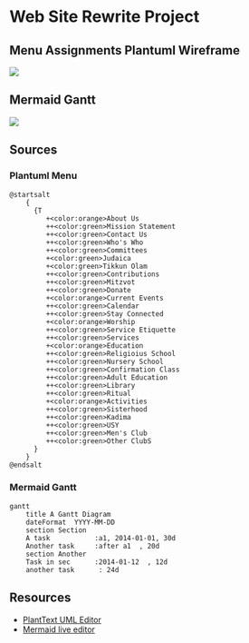 # Web Site Rewrite Project

## Menu Assignments Plantuml Wireframe


![](https://www.plantuml.com/plantuml/svg/XPJTJiCm38NlUOhSSS4R83HjAhlXRnBTD77ffMQrbYRWE9K6ujtnVf10p5qkt4hvP9zpcdIS1LWo1BbmkZxtLP_puukkgnkVGkBhn13NE9giKX6toB-07sBDY77qI3bJYguM4EmmYabMAGhumMRBDbrcftMWITUH26B-B_b0t9K6o8ErFQVDfaGt2z0DAcLQ5L5ZGyxbeq-stziKDH8psQemQrnksckrfrGGC3R09g31RvqgZkW56tFSCd5kwSrkWzoJHpSLUYyeVuIV94zyWEEeQLCyxB8pMpnZe3KbAjdLlaqfcEHJuOoyFOUf_rVYRZ_LLG6o7UYaAK5JFwlnWLOClBKza1G8ziNnGZq9eQsafYp8wginaNjeg0DpUr6_sCSJezwbAfILYSoaHTuZzP7vkZZKiPwvtM_Y6m00)

## Mermaid Gantt



[![](https://mermaid.ink/img/eyJjb2RlIjoiZ2FudHRcbiAgICB0aXRsZSBBIEdhbnR0IERpYWdyYW1cbiAgICBkYXRlRm9ybWF0ICBZWVlZLU1NLUREXG4gICAgc2VjdGlvbiBTZWN0aW9uXG4gICAgQSB0YXNrICAgICAgICAgICA6YTEsIDIwMTQtMDEtMDEsIDMwZFxuICAgIEFub3RoZXIgdGFzayAgICAgOmFmdGVyIGExICAsIDIwZFxuICAgIHNlY3Rpb24gQW5vdGhlclxuICAgIFRhc2sgaW4gc2VjICAgICAgOjIwMTQtMDEtMTIgICwgMTJkXG4gICAgYW5vdGhlciB0YXNrICAgICAgOiAyNGQiLCJtZXJtYWlkIjp7InRoZW1lIjoiZGVmYXVsdCJ9LCJ1cGRhdGVFZGl0b3IiOmZhbHNlfQ)](https://mermaid-js.github.io/mermaid-live-editor/#/edit/eyJjb2RlIjoiZ2FudHRcbiAgICB0aXRsZSBBIEdhbnR0IERpYWdyYW1cbiAgICBkYXRlRm9ybWF0ICBZWVlZLU1NLUREXG4gICAgc2VjdGlvbiBTZWN0aW9uXG4gICAgQSB0YXNrICAgICAgICAgICA6YTEsIDIwMTQtMDEtMDEsIDMwZFxuICAgIEFub3RoZXIgdGFzayAgICAgOmFmdGVyIGExICAsIDIwZFxuICAgIHNlY3Rpb24gQW5vdGhlclxuICAgIFRhc2sgaW4gc2VjICAgICAgOjIwMTQtMDEtMTIgICwgMTJkXG4gICAgYW5vdGhlciB0YXNrICAgICAgOiAyNGQiLCJtZXJtYWlkIjp7InRoZW1lIjoiZGVmYXVsdCJ9LCJ1cGRhdGVFZGl0b3IiOmZhbHNlfQ)


## Sources

### Plantuml Menu

```plantuml
@startsalt
    {
      {T
         +<color:orange>About Us
         ++<color:green>Mission Statement
         ++<color:green>Contact Us
         ++<color:green>Who's Who
         ++<color:green>Committees
         +<color:green>Judaica
         +<color:green>Tikkun Olam
         ++<color:green>Contributions
         ++<color:green>Mitzvot
         ++<color:green>Donate
         +<color:orange>Current Events
         ++<color:green>Calendar
         ++<color:green>Stay Connected
         +<color:orange>Worship
         ++<color:green>Service Etiquette
         ++<color:green>Services
         +<color:orange>Education
         ++<color:green>Religioius School
         ++<color:green>Nursery School
         ++<color:green>Confirmation Class
         ++<color:green>Adult Education
         ++<color:green>Library
         ++<color:green>Ritual
         +<color:orange>Activities
         ++<color:green>Sisterhood
         ++<color:green>Kadima
         ++<color:green>USY
         ++<color:green>Men's Club
         ++<color:green>Other ClubS
      }
    }
@endsalt

```
### Mermaid Gantt

```mermaid
gantt
    title A Gantt Diagram
    dateFormat  YYYY-MM-DD
    section Section
    A task           :a1, 2014-01-01, 30d
    Another task     :after a1  , 20d
    section Another
    Task in sec      :2014-01-12  , 12d
    another task      : 24d
```

## Resources

* [PlantText UML Editor](https://www.planttext.com/)
* [Mermaid live editor](https://mermaid-js.github.io/mermaid-live-editor/#/edit/eyJjb2RlIjoiZ2FudHRcbiAgICB0aXRsZSBBIEdhbnR0IERpYWdyYW1cbiAgICBkYXRlRm9ybWF0ICBZWVlZLU1NLUREXG4gICAgc2VjdGlvbiBTZWN0aW9uXG4gICAgQSB0YXNrICAgICAgICAgICA6YTEsIDIwMTQtMDEtMDEsIDMwZFxuICAgIEFub3RoZXIgdGFzayAgICAgOmFmdGVyIGExICAsIDIwZFxuICAgIHNlY3Rpb24gQW5vdGhlclxuICAgIFRhc2sgaW4gc2VjICAgICAgOjIwMTQtMDEtMTIgICwgMTJkXG4gICAgYW5vdGhlciB0YXNrICAgICAgOiAyNGQiLCJtZXJtYWlkIjp7InRoZW1lIjoiZGVmYXVsdCJ9fQ)